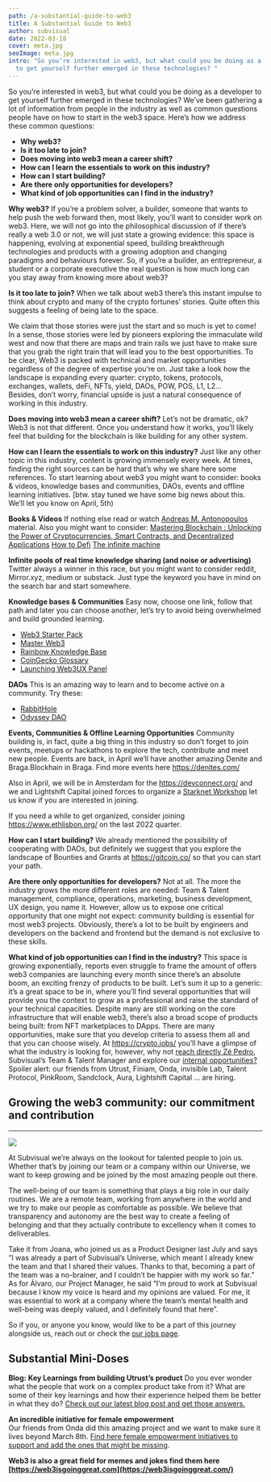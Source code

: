 ```yaml
---
path: /a-substantial-guide-to-web3
title: A Substantial Guide to Web3
author: subvisual
date: 2022-03-18
cover: meta.jpg
seoImage: meta.jpg
intro: "So you’re interested in web3, but what could you be doing as a developer
  to get yourself further emerged in these technologies? "
---
```


So you’re interested in web3, but what could you be doing as a developer to get yourself further emerged in these technologies?
We’ve been gathering a lot of information from people in the industry as well as common questions people have on how to start in the web3 space. Here’s how we address these common questions:

- **Why web3?**
- **Is it too late to join?**
- **Does moving into web3 mean a career shift?**
- **How can I learn the essentials to work on this industry?**
- **How can I start building?**
- **Are there only opportunities for developers?**
- **What kind of job opportunities can I find in the industry?**

**Why web3?**
If you’re a problem solver, a builder, someone that wants to help push the web forward then, most likely, you’ll want to consider work on web3.
Here, we will not go into the philosophical discussion of if there’s really a web 3.0 or not, we will just state a growing evidence: this space is happening, evolving at exponential speed, building breakthrough technologies and products with a growing adoption and changing paradigms and behaviours forever. So, if you’re a builder, an entrepreneur, a student or a corporate executive the real question is how much long can you stay away from knowing more about web3?

**Is it too late to join?**
When we talk about web3 there’s this instant impulse to think about crypto and many of the crypto fortunes’ stories. Quite often this suggests a feeling of being late to the space.

We claim that those stories were just the start and so much is yet to come! In a sense, those stories were led by pioneers exploring the immaculate wild west and now that there are maps and train rails we just have to make sure that you grab the right train that will lead you to the best opportunities.
To be clear, Web3 is packed with technical and market opportunities regardless of the degree of expertise you’re on. Just take a look how the landscape is expanding every quarter: crypto, tokens, protocols, exchanges, wallets, deFi, NFTs, yield, DAOs, POW, POS, L1, L2…\
Besides, don’t worry, financial upside is just a natural consequence of working in this industry.

**Does moving into web3 mean a career shift?**
Let’s not be dramatic, ok? Web3 is not that different. Once you understand how it works, you’ll likely feel that building for the blockchain is like building for any other system.

**How can I learn the essentials to work on this industry?**
Just like any other topic in this industry, content is growing immensely every week. At times, finding the right sources can be hard that’s why we share here some references.
To start learning about web3 you might want to consider: books & videos, knowledge bases and communities, DAOs, events and offline learning initiatives.
[btw. stay tuned we have some big news about this. We’ll let you know on April, 5th)

**Books & Videos**
If nothing else read or watch [Andreas M. Antonopoulos](https://www.amazon.com/Andreas-M-Antonopoulos/e/B00MVAG8Z8/ref=pd_sbs_bl_15/145-0302008-5520521?pd_rd_w=WETmS&pf_rd_p=3676f086-9496-4fd7-8490-77cf7f43f846&pf_rd_r=9TV26KCKCZ6XHQK0JR35&pd_rd_r=924dc7f9-53ba-4eb7-a8ab-d85799210f87&pd_rd_wg=BQqGj&pd_rd_i=1491971940) material. Also you might want to consider:
[Mastering Blockchain : Unlocking the Power of Cryptocurrencies, Smart Contracts, and Decentralized Applications](https://www.bookdepository.com/Mastering-Blockchain-Lorne-Lantz/9781492054702?redirected=true&utm_medium=Google&utm_campaign=Base3&utm_source=PT&utm_content=Mastering-Blockchain&selectCurrency=EUR&w=AF7DAU96Q2NKZHA8V3YD&gclid=CjwKCAjwlcaRBhBYEiwAK341jZbXHgFCE8sQQXYs_ZcAtRIkvQN734qKddZuFhGhHwKN-cSQa5FsZRoCBNUQAvD_BwE)
[How to Defi](https://www.amazon.com/How-DeFi-Beginner-Coin-Gecko/dp/B098GT2PSG/ref=pd_sbs_6/145-0302008-5520521?pd_rd_w=WETmS&pf_rd_p=3676f086-9496-4fd7-8490-77cf7f43f846&pf_rd_r=9TV26KCKCZ6XHQK0JR35&pd_rd_r=924dc7f9-53ba-4eb7-a8ab-d85799210f87&pd_rd_wg=BQqGj&pd_rd_i=B098GT2PSG&psc=1)
[The infinite machine](https://www.amazon.com/Infinite-Machine-Crypto-Hackers-Building-Internet/dp/B07XJ7WKXL/ref=sr_1_14?crid=14O4EA5MCQEB9&keywords=web3&qid=1647429234&sprefix=web3%2Caps%2C156&sr=8-14)

**Infinite pools of real time knowledge sharing (and noise or advertising)**
Twitter always a winner in this race, but you might want to consider reddit,
Mirror.xyz, medium or substack. Just type the keyword you have in mind on the search bar and start somewhere.

**Knowledge bases & Communities**
Easy now, choose one link, follow that path and later you can choose another, let’s try to avoid being overwhelmed and build grounded learning.

- [Web3 Starter Pack](https://cryptosociety.notion.site/Web3-Starter-Pack-5a922714348e4a7cbaa45b2f0a8861bd)
- [Master Web3](https://www.masterweb3.xyz/)
- [Rainbow Knowledge Base](https://learn.rainbow.me/)
- [CoinGecko Glossary](https://www.coingecko.com/en/glossary)
- [Launching Web3UX Panel](https://web3creatives.notion.site/Launching-Web3UX-panel-8b4cc06935e8496794f106b14c6e36de)

**DAOs**
This is an amazing way to learn and to become active on a community. Try these:

- [RabbitHole](https://rabbithole.gg/)
- [Odyssey DAO](https://www.odysseydao.com/)

**Events, Communities & Offline Learning Opportunities**
Community building is, in fact, quite a big thing in this industry so don’t forget to join events, meetups or hackathons to explore the tech, contribute and meet new people.
Events are back, in April we’ll have another amazing Denite and Braga.Blockhain in Braga. Find more events here <https://denites.com/>

Also in April, we will be in Amsterdam for the <https://devconnect.org/> and we and Lightshift Capital joined forces to organize a [Starknet Workshop](https://www.notion.so/lightshiftcapital/StarkNet-Bootcamp-Amsterdam-0cdb4c74cdbb4680863ac12eada0ab30) let us know if you are interested in joining.

If you need a while to get organized, consider joining <https://www.ethlisbon.org/> on the last 2022 quarter.

**How can I start building?**
We already mentioned the possibility of cooperating with DAOs, but definitely we suggest that you explore the landscape of Bounties and Grants at <https://gitcoin.co/> so that you can start your path.

**Are there only opportunities for developers?**
Not at all. The more the industry grows the more different roles are needed: Team & Talent management, compliance, operations, marketing, business development, UX design, you name it. However, allow us to expose one critical opportunity that one might not expect: community building is essential for most web3 projects.
Obviously, there’s a lot to be built by engineers and developers on the backend and frontend but the demand is not exclusive to these skills.

**What kind of job opportunities can I find in the industry?**
This space is growing exponentially, reports even struggle to frame the amount of offers web3 companies are launching every month since there’s an absolute boom, an exciting frenzy of products to be built. Let’s sum it up to a generic: it’s a great space to be in, where you’ll find several opportunities that will provide you the context to grow as a professional and raise the standard of your technical capacities.
Despite many are still working on the core infrastructure that will enable web3, there’s also a broad scope of products being built: from NFT marketplaces to DApps.
There are many opportunities, make sure that you develop criteria to assess them all and that you can choose wisely.
At <https://crypto.jobs/> you’ll have a glimpse of what the industry is looking for, however, why not [reach directly Zé Pedro](mailto:zepedro@subvisual.co), Subvisual’s Team & Talent Manager and explore our [internal opportunities?](https://jobs.subvisual.com/)
Spoiler alert: our friends from Utrust, Finiam, Onda, invisible Lab, Talent Protocol, PinkRoom, Sandclock, Aura, Lightshift Capital … are hiring.

## Growing the web3 community: our commitment and contribution

---

![](https://media.giphy.com/media/25OyfOmwZIARSYKSjL/giphy.gif)

At Subvisual we’re always on the lookout for talented people to join us. Whether that’s by joining our team or a company within our Universe, we want to keep growing and be joined by the most amazing people out there.

The well-being of our team is something that plays a big role in our daily routines. We are a remote team, working from anywhere in the world and we try to make our people as comfortable as possible. We believe that transparency and autonomy are the best way to create a feeling of belonging and that they actually contribute to excellency when it comes to deliverables.

Take it from Joana, who joined us as a Product Designer last July and says “I was already a part of Subvisual’s Universe, which meant I already knew the team and that I shared their values. Thanks to that, becoming a part of the team was a no-brainer, and I couldn’t be happier with my work so far.” As for Álvaro, our Project Manager, he said “I’m proud to work at Subvisual because I know my voice is heard and my opinions are valued. For me, it was essential to work at a company where the team’s mental health and well-being was deeply valued, and I definitely found that here”.

So if you, or anyone you know, would like to be a part of this journey alongside us, reach out or check the [our jobs page](https://jobs.subvisual.com/).

## Substantial Mini-Doses

**Blog:** **Key Learnings from building Utrust’s product**
Do you ever wonder what the people that work on a complex product take from it? What are some of their key learnings and how their experience helped them be better in what they do? [Check out our latest blog post and get those answers.](https://subvisual.com/blog/posts/building-utrust-how-to-scale-a-team-and-product)

**An incredible initiative for female empowerment**\
Our friends from Onda did this amazing project and we want to make sure it lives beyond March 8th. [Find here fe](https://www.ondastudio.co/iwd)[mal](https://www.ondastudio.co/iwd)[e empowerment initiatives to support and add the ones that might be missing](https://www.ondastudio.co/iwd).

**Web3 is also a great field for memes and jokes find them here**
**[https://web3isgoinggreat.com](https://web3isgoinggreat.com/)**

